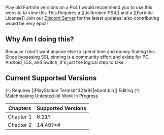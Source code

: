 Play old Fortnite versions on a Ps4
I would recommend you to use this website to view this
This Requires a [[Jailbroken PS4]] and a [[Fortnite License]]
Join our [Discord Server](https://discord.gg/y5gRdBP3bH) for the latest updates!
also contributing would be very epic!!
## Why Am I doing this?
Because I don't want anyone else to spend time and money finding this. Since bypassing SSL pinning is a community effort and exists for PC, Android, iOS, and Switch, it's just the logical step to take.

## Current Supported Versions
(`*`) Requires [[PlayStation Terms#^321a92|eboot.bin]] Editing
(`?`) Matchmaking Untested
(`#`) Work In Progress

| Chapters  | Supported Versions |
| --------- | :----------------- |
| Chapter 1 | 6.21?              |
| Chapter 2 | 14.40?*#           |
